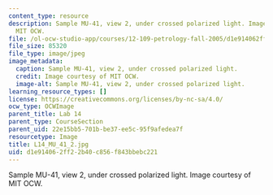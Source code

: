 ```yaml
---
content_type: resource
description: Sample MU-41, view 2, under crossed polarized light. Image courtesy of
  MIT OCW.
file: /ol-ocw-studio-app/courses/12-109-petrology-fall-2005/d1e914062ff22b40c856f843bbebc221_L14_MU_41_2.jpg
file_size: 85320
file_type: image/jpeg
image_metadata:
  caption: Sample MU-41, view 2, under crossed polarized light.
  credit: Image courtesy of MIT OCW.
  image-alt: Sample MU-41, view 2, under crossed polarized light.
learning_resource_types: []
license: https://creativecommons.org/licenses/by-nc-sa/4.0/
ocw_type: OCWImage
parent_title: Lab 14
parent_type: CourseSection
parent_uid: 22e15bb5-701b-be37-ee5c-95f9afedea7f
resourcetype: Image
title: L14_MU_41_2.jpg
uid: d1e91406-2ff2-2b40-c856-f843bbebc221
---
```

Sample MU-41, view 2, under crossed polarized light. Image courtesy of MIT OCW.
